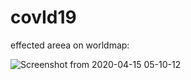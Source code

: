 # covId19

effected areea on worldmap:

![Screenshot from 2020-04-15 05-10-12](https://user-images.githubusercontent.com/50707709/79284473-61f98680-7ed8-11ea-90be-86842314d47e.png)
